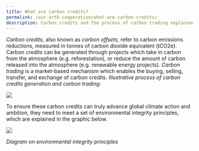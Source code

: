 ```yaml
---
title: What are carbon credits?
permalink: /our-art6-cooperation/what-are-carbon-credits/
description: Carbon credits and the process of carbon trading explained.
---
```

_Carbon credits,_ also known as _carbon offsets,_ refer to carbon emissions reductions, measured in tonnes of carbon dioxide equivalent (tCO2e). Carbon credits can be generated through projects which take in carbon from the atmosphere (e.g. reforestation), or reduce the amount of carbon released into the atmosphere (e.g. renewable energy projects). *Carbon trading* is a market-based mechanism which enables the buying, selling, transfer, and exchange of carbon credits. *Illustrative process of carbon credits generation and carbon trading:*

<img src="https://file.go.gov.sg/carbon-credit-lifecycle-v2.png"> 

To ensure these carbon credits can truly advance global climate action and ambition, they need to meet a set of environmental integrity principles, which are explained in the graphic below.

<img src="https://file.go.gov.sg/icc-eligibility-criteria-20231101.png"> 

*Diagram on environmental integrity principles*